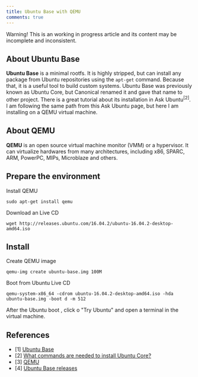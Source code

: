 ```yaml
---
title: Ubuntu Base with QEMU
comments: true
---
```


<div class="alert">Warning! This is an working in progress article and its content may be incomplete and inconsistent.</div>

## About Ubuntu Base

**Ubuntu Base** is a minimal rootfs. It is highly stripped, but can install any package from Ubuntu repositories using the `apt-get` command. Because that, it is a useful tool to build custom systems. Ubuntu Base was previously known as Ubuntu Core, but Canonical renamed it and gave that name to other project. There is a great tutorial about its installation in Ask Ubuntu<sup>[2]</sup>. I am following the same path from this Ask Ubuntu page, but here I am installing on a QEMU virtual machine. 

## About QEMU

**QEMU** is an open source virtual machine monitor (VMM) or a hypervisor. It can virtualize hardwares from many architectures, including x86, SPARC, ARM, PowerPC, MIPs, Microblaze and others.

## Prepare the environment

Install QEMU

```
sudo apt-get install qemu
```

Download an Live CD

```
wget http://releases.ubuntu.com/16.04.2/ubuntu-16.04.2-desktop-amd64.iso
```

## Install 

Create QEMU image

```
qemu-img create ubuntu-base.img 100M
```

Boot from Ubuntu Live CD 

```
qemu-system-x86_64 -cdrom ubuntu-16.04.2-desktop-amd64.iso -hda ubuntu-base.img -boot d -m 512
```

After the Ubuntu boot , click o "Try Ubuntu" and open a terminal in the virtual machine.


## References

* [1] [Ubuntu Base](https://wiki.ubuntu.com/Base)
* [2] [What commands are needed to install Ubuntu Core?](https://askubuntu.com/a/70139/413551)
* [3] [QEMU](http://www.qemu.org/)
* [4] [Ubuntu Base releases](http://cdimage.ubuntu.com/ubuntu-base/releases/)

